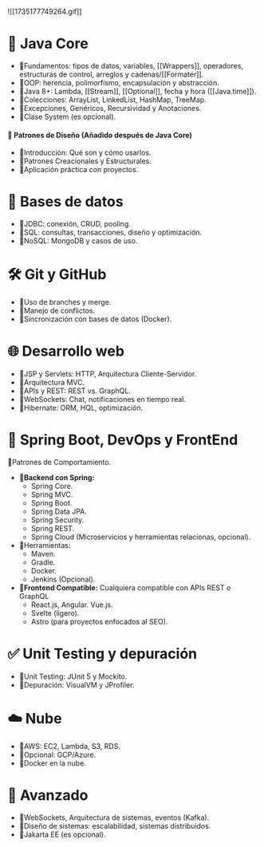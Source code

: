 ![[1735177749264.gif]]
# 🧩 **Java Core**  
-  🔸Fundamentos: tipos de datos, variables, [[Wrappers]], operadores, estructuras de control, arreglos y cadenas/[[Formater]].  
- 🔸OOP: herencia, polimorfismo, encapsulación y abstracción.  
- 🔸Java 8+: Lambda, [[Stream]], [[Optional]], fecha y hora ([[Java.time]]).  
- 🔸Colecciones: ArrayList, LinkedList, HashMap, TreeMap. 
- 🔸Excepciones, Genéricos, Recursividad y Anotaciones.
- 🔸Clase System (es opcional).

#### **📐 Patrones de Diseño (Añadido después de Java Core)**
- 🔸Introducción: Qué son y cómo usarlos.
- 🔸Patrones Creacionales y Estructurales.
- 🔸Aplicación práctica con proyectos.

# 💾 **Bases de datos**  
- 🔸JDBC: conexión, CRUD, pooling.  
- 🔸SQL: consultas, transacciones, diseño y optimización.  
- 🔸NoSQL: MongoDB y casos de uso.

# 🛠 **Git y GitHub**
- 🔸Uso de branches y merge.
- 🔸Manejo de conflictos.
- 🔸Sincronización con bases de datos (Docker).

# 🌐 **Desarrollo web**  
- 🔸JSP y Servlets: HTTP, Arquitectura Cliente-Servidor.
- 🔸Arquitectura MVC.
- 🔸APIs y REST: REST vs. GraphQL.
- 🔸WebSockets: Chat, notificaciones en tiempo real.
- 🔸Hibernate: ORM, HQL, optimización.
  
# 🚀 **Spring Boot, DevOps y FrontEnd**  

🔸Patrones de Comportamiento.
- 🔸**Backend con Spring:** 
	- Spring Core.
	- Spring MVC.
	- Spring Boot.
	- Spring Data JPA.
	- Spring Security.
	- Spring REST.
	- Spring Cloud (Microservicios y herramientas relacionas, opcional).
- 🔸Herramientas: 
	- Maven.
	- Gradle.
	- Docker.
	- Jenkins (Opcional).
- 🔸**Frontend Compatible:** Cualquiera compatible con APIs REST o GraphQL
	- React.js, Angular. Vue.js.
	- Svelte (ligero).
	- Astro (para proyectos enfocados al SEO).

# ✅ **Unit Testing y depuración** 
- 🔸Unit Testing: JUnit 5 y Mockito.
- 🔸Depuración: VisualVM y JProfiler.

# ☁️ **Nube**  
- 🔸AWS: EC2, Lambda, S3, RDS.  
- 🔸Opcional: GCP/Azure. 
- 🔸Docker en la nube.
  
# 🧠 **Avanzado**  
- 🔸WebSockets, Arquitectura de sistemas, eventos (Kafka).  
- 🔸Diseño de sistemas: escalabilidad, sistemas distribuidos.
- 🔸Jakarta EE (es opcional).

